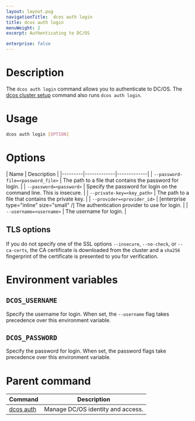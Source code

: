 ```yaml
---
layout: layout.pug
navigationTitle:  dcos auth login
title: dcos auth login
menuWeight: 2
excerpt: Authenticating to DC/OS

enterprise: false
---
```


# Description

The `dcos auth login` command allows you to authenticate to DC/OS. The [dcos cluster setup](/1.12/cli/command-reference/dcos-cluster/dcos-cluster-setup/) command also runs `dcos auth login`.

# Usage

```bash
dcos auth login [OPTION]
```

# Options


| Name |  Description |
|---------|-------------|-------------|
|  `--password-file=<password_file>`  |  The path to a file that contains the password for login. |
|  `--password=<password>`  |     Specify the password for login on the command line. This is insecure.  |
|  `--private-key=<key_path>`  |   The path to a file that contains the private key.  |
|  `--provider=<provider_id>`  |   [enterprise type="inline" size="small" /] The authentication provider to use for login.  |
|  `--username=<username>`  |      The username for login. |

## TLS options

If you do not specify one of the SSL options `--insecure`, `--no-check`, or `--ca-certs`, the CA certificate is downloaded from the cluster and a `sha256` fingerprint of the certificate is presented to you for verification.

# Environment variables

## <a name="dcos-username"></a> `DCOS_USERNAME`

Specify the username for login. When set, the `--username` flag takes precedence over this environment variable.

## <a name="dcos-username"></a> `DCOS_PASSWORD`

Specify the password for login. When set, the password flags take precedence over this environment variable.

# Parent command

| Command | Description |
|---------|-------------|
| [dcos auth](/1.12/cli/command-reference/dcos-auth/) |  Manage DC/OS identity and access. |
